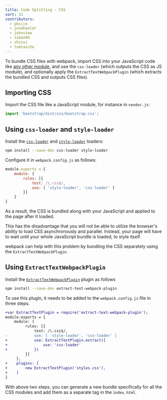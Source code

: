```yaml
---
title: Code Splitting - CSS
sort: 31
contributors:
  - pksjce
  - jonwheeler
  - johnstew
  - simon04
  - shinxi
  - tomtasche
---
```


To bundle CSS files with webpack, import CSS into your JavaScript code like [any other module](/concepts/modules), and use the `css-loader` (which outputs the CSS as JS module), and optionally apply the `ExtractTextWebpackPlugin` (which extracts the bundled CSS and outputs CSS files).


## Importing CSS

Import the CSS file like a JavaScript module, for instance in `vendor.js`:

```javascript
import 'bootstrap/dist/css/bootstrap.css';
```


## Using `css-loader` and `style-loader`

Install the [`css-loader`](/loaders/css-loader) and [`style-loader`](/loaders/style-loader) loaders:

``` bash
npm install --save-dev css-loader style-loader
```

Configure it in `webpack.config.js` as follows:

```javascript
module.exports = {
    module: {
        rules: [{
            test: /\.css$/,
            use: [ 'style-loader', 'css-loader' ]
        }]
    }
}
```

As a result, the CSS is bundled along with your JavaScript and applied to the page after it loaded.

This has the disadvantage that you will not be able to utilize the browser's ability to load CSS asynchronously and parallel. Instead, your page will have to wait until your whole JavaScript bundle is loaded, to style itself.

webpack can help with this problem by bundling the CSS separately using the `ExtractTextWebpackPlugin`.


## Using `ExtractTextWebpackPlugin`

Install the [`ExtractTextWebpackPlugin`](/plugins/extract-text-webpack-plugin) plugin as follows

``` bash
npm install --save-dev extract-text-webpack-plugin
```

To use this plugin, it needs to be added to the `webpack.config.js` file in three steps.

```diff
+var ExtractTextPlugin = require('extract-text-webpack-plugin');
module.exports = {
    module: {
         rules: [{
             test: /\.css$/,
-            use: [ 'style-loader', 'css-loader' ]
+            use: ExtractTextPlugin.extract({
+                use: 'css-loader'
+            })
         }]
     },
+    plugins: [
+        new ExtractTextPlugin('styles.css'),
+    ]
}
```

With above two steps, you can generate a new bundle specifically for all the CSS modules and add them as a separate tag in the `index.html`.

